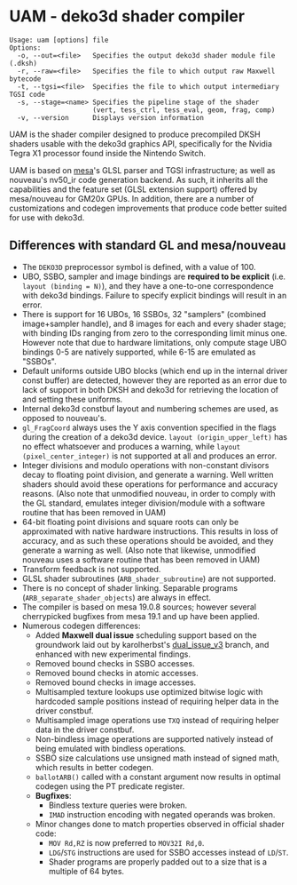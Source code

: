 # UAM - deko3d shader compiler

```
Usage: uam [options] file
Options:
  -o, --out=<file>   Specifies the output deko3d shader module file (.dksh)
  -r, --raw=<file>   Specifies the file to which output raw Maxwell bytecode
  -t, --tgsi=<file>  Specifies the file to which output intermediary TGSI code
  -s, --stage=<name> Specifies the pipeline stage of the shader
                     (vert, tess_ctrl, tess_eval, geom, frag, comp)
  -v, --version      Displays version information
```

UAM is the shader compiler designed to produce precompiled DKSH shaders usable with the deko3d graphics API, specifically for the Nvidia Tegra X1 processor found inside the Nintendo Switch.

UAM is based on [mesa](https://www.mesa3d.org/)'s GLSL parser and TGSI infrastructure; as well as nouveau's nv50_ir code generation backend. As such, it inherits all the capabilities and the feature set (GLSL extension support) offered by mesa/nouveau for GM20x GPUs. In addition, there are a number of customizations and codegen improvements that produce code better suited for use with deko3d.

## Differences with standard GL and mesa/nouveau

- The `DEKO3D` preprocessor symbol is defined, with a value of 100.
- UBO, SSBO, sampler and image bindings are **required to be explicit** (i.e. `layout (binding = N)`), and they have a one-to-one correspondence with deko3d bindings. Failure to specify explicit bindings will result in an error.
- There is support for 16 UBOs, 16 SSBOs, 32 "samplers" (combined image+sampler handle), and 8 images for each and every shader stage; with binding IDs ranging from zero to the corresponding limit minus one. However note that due to hardware limitations, only compute stage UBO bindings 0-5 are natively supported, while 6-15 are emulated as "SSBOs".
- Default uniforms outside UBO blocks (which end up in the internal driver const buffer) are detected, however they are reported as an error due to lack of support in both DKSH and deko3d for retrieving the location of and setting these uniforms.
- Internal deko3d constbuf layout and numbering schemes are used, as opposed to nouveau's.
- `gl_FragCoord` always uses the Y axis convention specified in the flags during the creation of a deko3d device. `layout (origin_upper_left)` has no effect whatsoever and produces a warning, while `layout (pixel_center_integer)` is not supported at all and produces an error.
- Integer divisions and modulo operations with non-constant divisors decay to floating point division, and generate a warning. Well written shaders should avoid these operations for performance and accuracy reasons. (Also note that unmodified nouveau, in order to comply with the GL standard, emulates integer division/module with a software routine that has been removed in UAM)
- 64-bit floating point divisions and square roots can only be approximated with native hardware instructions. This results in loss of accuracy, and as such these operations should be avoided, and they generate a warning as well. (Also note that likewise, unmodified nouveau uses a software routine that has been removed in UAM)
- Transform feedback is not supported.
- GLSL shader subroutines (`ARB_shader_subroutine`) are not supported.
- There is no concept of shader linking. Separable programs (`ARB_separate_shader_objects`) are always in effect.
- The compiler is based on mesa 19.0.8 sources; however several cherrypicked bugfixes from mesa 19.1 and up have been applied.
- Numerous codegen differences:
	- Added **Maxwell dual issue** scheduling support based on the groundwork laid out by karolherbst's [dual_issue_v3](https://github.com/karolherbst/mesa/commits/dual_issue_v3) branch, and enhanced with new experimental findings.
	- Removed bound checks in SSBO accesses.
	- Removed bound checks in atomic accesses.
	- Removed bound checks in image accesses.
	- Multisampled texture lookups use optimized bitwise logic with hardcoded sample positions instead of requiring helper data in the driver constbuf.
	- Multisampled image operations use `TXQ` instead of requiring helper data in the driver constbuf.
	- Non-bindless image operations are supported natively instead of being emulated with bindless operations.
	- SSBO size calculations use unsigned math instead of signed math, which results in better codegen.
	- `ballotARB()` called with a constant argument now results in optimal codegen using the PT predicate register.
	- **Bugfixes**:
		- Bindless texture queries were broken.
		- `IMAD` instruction encoding with negated operands was broken.
	- Minor changes done to match properties observed in official shader code:
		- `MOV Rd,RZ` is now preferred to `MOV32I Rd,0`.
		- `LDG`/`STG` instructions are used for SSBO accesses instead of `LD`/`ST`.
		- Shader programs are properly padded out to a size that is a multiple of 64 bytes.

